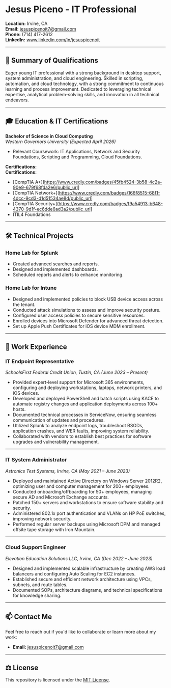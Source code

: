 # Jesus Piceno - IT Professional

**Location:** Irvine, CA  
**Email:** [jesuspicenoit7@gmail.com](mailto:jesuspicenoit7@gmail.com)  
**Phone:** (714) 417-2612  
**LinkedIn:** www.linkedin.com/in/jesuspicenoit  

---

## 📄 Summary of Qualifications

Eager young IT professional with a strong background in desktop support, system administration, and cloud engineering. Skilled in scripting, automation, and cloud technology, with a strong commitment to continuous learning and process improvement. Dedicated to leveraging technical expertise, analytical problem-solving skills, and innovation in all technical endeavors.

---

## 🎓 Education & IT Certifications

**Bachelor of Science in Cloud Computing**  
*Western Governors University (Expected April 2026)*  
- Relevant Coursework: IT Applications, Network and Security Foundations, Scripting and Programming, Cloud Foundations.

**Certifications:**  
**Certifications:**  
- [CompTIA A+](https://www.credly.com/badges/45fb4524-3b58-4c2a-90e9-679f68fda2e6/public_url]  
- [CompTIA Network+](https://www.credly.com/badges/166f8515-68f1-4dcc-9cd3-d1d51534ae8d/public_url]  
- [CompTIA Security+](https://www.credly.com/badges/f9a54913-b648-4370-9d1f-ec6dde6ad3a2/public_url] 
- ITIL4 Foundations

---

## 🛠️ Technical Projects

### **Home Lab for Splunk**
- Created advanced searches and reports.
- Designed and implemented dashboards.
- Scheduled reports and alerts to enhance monitoring.

### **Home Lab for Intune**
- Designed and implemented policies to block USB device access across the tenant.
- Conducted attack simulations to assess and improve security posture.
- Configured user access policies to secure sensitive resources.
- Enrolled devices into Microsoft Defender for advanced threat detection.
- Set up Apple Push Certificates for iOS device MDM enrollment.

---

## 💼 Work Experience

### **IT Endpoint Representative**  
*SchoolsFirst Federal Credit Union, Tustin, CA (June 2023 – Present)*  
- Provided expert-level support for Microsoft 365 environments, configuring and deploying workstations, laptops, network printers, and iOS devices.
- Developed and deployed PowerShell and batch scripts using KACE to automate registry changes and application deployments across 100+ hosts.
- Documented technical processes in ServiceNow, ensuring seamless communication of updates and procedures.
- Utilized Splunk to analyze endpoint logs, troubleshoot BSODs, application crashes, and WER faults, improving system reliability.
- Collaborated with vendors to establish best practices for software upgrades and vulnerability management.

---

### **IT System Administrator**  
*Astronics Test Systems, Irvine, CA (May 2021 – June 2023)*  
- Deployed and maintained Active Directory on Windows Server 2012R2, optimizing user and computer management for 200+ employees.
- Conducted onboarding/offboarding for 50+ employees, managing secure AD and Microsoft Exchange accounts.
- Patched 150+ servers and workstations to ensure software stability and security.
- Administered 802.1x port authentication and VLANs on HP PoE switches, improving network security.
- Performed regular server backups using Microsoft DPM and managed offsite tape storage with Iron Mountain.

---

### **Cloud Support Engineer**  
*Elevation Education Solutions LLC, Irvine, CA (Dec 2022 – June 2023)*  
- Designed and implemented scalable infrastructure by creating AWS load balancers and configuring Auto Scaling for EC2 instances.
- Established secure and efficient network architecture using VPCs, subnets, and route tables.
- Documented SOPs, architecture diagrams, and technical specifications for knowledge sharing.

---

## 📫 Contact Me

Feel free to reach out if you'd like to collaborate or learn more about my work:

- **Email:** [jesuspicenoit7@gmail.com](mailto:jesuspicenoit7@gmail.com)  

---

## ⚖️ License

This repository is licensed under the [MIT License](LICENSE).
